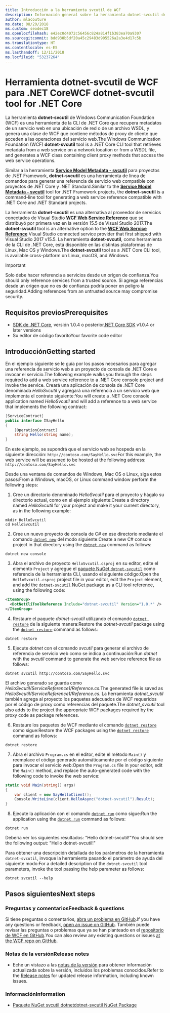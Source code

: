 ```yaml
---
title: Introducción a la herramienta svcutil de WCF
description: Información general sobre la herramienta dotnet-svcutil de WCF de Microsoft que agrega funciones para proyectos de .NET Core y ASP.NET Core, similares a la herramienta svcutil de WCF para proyectos de .NET Framework.
author: mlacouture
ms.date: 08/20/2018
ms.custom: seodec18
ms.openlocfilehash: e42ec0d4072c56456c824a814f1b383ea70a9307
ms.sourcegitcommit: bdd930b5df20a45c29483d905526a2a3e4d17c5b
ms.translationtype: HT
ms.contentlocale: es-ES
ms.lasthandoff: 12/11/2018
ms.locfileid: "53237264"
---
```

# <a name="wcf-dotnet-svcutil-tool-for-net-core"></a><span data-ttu-id="2a0f7-103">Herramienta dotnet-svcutil de WCF para .NET Core</span><span class="sxs-lookup"><span data-stu-id="2a0f7-103">WCF dotnet-svcutil tool for .NET Core</span></span>

<span data-ttu-id="2a0f7-104">La herramienta **dotnet-svcutil** de Windows Communication Foundation (WCF) es una herramienta de la CLI de .NET Core que recupera metadatos de un servicio web en una ubicación de red o de un archivo WSDL, y genera una clase de WCF que contiene métodos de proxy de cliente que acceden a las operaciones del servicio web.</span><span class="sxs-lookup"><span data-stu-id="2a0f7-104">The Windows Communication Foundation (WCF) **dotnet-svcutil** tool is a .NET Core CLI tool that retrieves metadata from a web service on a network location or from a WSDL file, and generates a WCF class containing client proxy methods that access the web service operations.</span></span>

<span data-ttu-id="2a0f7-105">Similar a la herramienta [**Service Model Metadata - svcutil**](../../framework/wcf/servicemodel-metadata-utility-tool-svcutil-exe.md) para proyectos de .NET Framework, **dotnet-svcutil** es una herramienta de línea de comandos para generar una referencia de servicio web compatible con proyectos de .NET Core y .NET Standard.</span><span class="sxs-lookup"><span data-stu-id="2a0f7-105">Similar to the [**Service Model Metadata - svcutil**](../../framework/wcf/servicemodel-metadata-utility-tool-svcutil-exe.md) tool for .NET Framework projects, the **dotnet-svcutil** is a command-line tool for generating a web service reference compatible with .NET Core and .NET Standard projects.</span></span>

<span data-ttu-id="2a0f7-106">La herramienta **dotnet-svcutil** es una alternativa al proveedor de servicios conectados de Visual Studio [**WCF Web Service Reference**](wcf-web-service-reference-guide.md) que se distribuyó por primera vez en la versión 15.5 de Visual Studio 2017.</span><span class="sxs-lookup"><span data-stu-id="2a0f7-106">The **dotnet-svcutil** tool is an alternative option to the [**WCF Web Service Reference**](wcf-web-service-reference-guide.md) Visual Studio connected service provider that first shipped with Visual Studio 2017 v15.5.</span></span> <span data-ttu-id="2a0f7-107">La herramienta **dotnet-svcutil**, como herramienta de la CLI de .NET Core, está disponible en las distintas plataformas de Linux, Mac OS y Windows.</span><span class="sxs-lookup"><span data-stu-id="2a0f7-107">The **dotnet-svcutil** tool as a .NET Core CLI tool, is available cross-platform on Linux, macOS, and Windows.</span></span>

> [!IMPORTANT]
> <span data-ttu-id="2a0f7-108">Solo debe hacer referencia a servicios desde un origen de confianza.</span><span class="sxs-lookup"><span data-stu-id="2a0f7-108">You should only reference services from a trusted source.</span></span> <span data-ttu-id="2a0f7-109">Si agrega referencias desde un origen que no es de confianza podría poner en peligro la seguridad.</span><span class="sxs-lookup"><span data-stu-id="2a0f7-109">Adding references from an untrusted source may compromise security.</span></span>

## <a name="prerequisites"></a><span data-ttu-id="2a0f7-110">Requisitos previos</span><span class="sxs-lookup"><span data-stu-id="2a0f7-110">Prerequisites</span></span>

* <span data-ttu-id="2a0f7-111">[SDK de .NET Core](https://dotnet.microsoft.com/download), versión 1.0.4 o posterior</span><span class="sxs-lookup"><span data-stu-id="2a0f7-111">[.NET Core SDK](https://dotnet.microsoft.com/download) v1.0.4 or later versions</span></span>
* <span data-ttu-id="2a0f7-112">Su editor de código favorito</span><span class="sxs-lookup"><span data-stu-id="2a0f7-112">Your favorite code editor</span></span>

## <a name="getting-started"></a><span data-ttu-id="2a0f7-113">Introducción</span><span class="sxs-lookup"><span data-stu-id="2a0f7-113">Getting started</span></span>

<span data-ttu-id="2a0f7-114">En el ejemplo siguiente se le guía por los pasos necesarios para agregar una referencia de servicio web a un proyecto de consola de .NET Core e invocar el servicio.</span><span class="sxs-lookup"><span data-stu-id="2a0f7-114">The following example walks you through the steps required to add a web service reference to a .NET Core console project and invoke the service.</span></span> <span data-ttu-id="2a0f7-115">Creará una aplicación de consola de .NET Core denominada _HelloSvcutil_ y agregará una referencia a un servicio web que implementa el contrato siguiente:</span><span class="sxs-lookup"><span data-stu-id="2a0f7-115">You will create a .NET Core console application named _HelloSvcutil_ and will add a reference to a web service that implements the following contract:</span></span>

```csharp
[ServiceContract]
public interface ISayHello
{
    [OperationContract]
    string Hello(string name);
}
```

<span data-ttu-id="2a0f7-116">En este ejemplo, se supondrá que el servicio web se hospeda en la siguiente dirección: `http://contoso.com/SayHello.svc`</span><span class="sxs-lookup"><span data-stu-id="2a0f7-116">For this example, the web service will be assumed to be hosted at the following address: `http://contoso.com/SayHello.svc`</span></span>

<span data-ttu-id="2a0f7-117">Desde una ventana de comandos de Windows, Mac OS o Linux, siga estos pasos:</span><span class="sxs-lookup"><span data-stu-id="2a0f7-117">From a Windows, macOS, or Linux command window perform the following steps:</span></span>

1. <span data-ttu-id="2a0f7-118">Cree un directorio denominado _HelloSvcutil_ para el proyecto y hágalo su directorio actual, como en el ejemplo siguiente:</span><span class="sxs-lookup"><span data-stu-id="2a0f7-118">Create a directory named _HelloSvcutil_ for your project and make it your current directory, as in the following example:</span></span>

```console
mkdir HelloSvcutil
cd HelloSvcutil
```

2. <span data-ttu-id="2a0f7-119">Cree un nuevo proyecto de consola de C# en ese directorio mediante el comando [`dotnet new`](../tools/dotnet-new.md) del modo siguiente:</span><span class="sxs-lookup"><span data-stu-id="2a0f7-119">Create a new C# console project in that directory using the [`dotnet new`](../tools/dotnet-new.md) command as follows:</span></span>

```console
dotnet new console
```

3. <span data-ttu-id="2a0f7-120">Abra el archivo de proyecto `HelloSvcutil.csproj` en su editor, edite el elemento `Project` y agregue el [paquete NuGet `dotnet-svcutil`](https://nuget.org/packages/dotnet-svcutil) como referencia de la herramienta CLI, usando el siguiente código:</span><span class="sxs-lookup"><span data-stu-id="2a0f7-120">Open the `HelloSvcutil.csproj` project file in your editor, edit the `Project` element, and add the [`dotnet-svcutil` NuGet package](https://nuget.org/packages/dotnet-svcutil) as a CLI tool reference, using the following code:</span></span>

```xml
<ItemGroup>
  <DotNetCliToolReference Include="dotnet-svcutil" Version="1.0.*" />
</ItemGroup>
```

4. <span data-ttu-id="2a0f7-121">Restaure el paquete _dotnet-svcutil_ utilizando el comando [`dotnet restore`](../tools/dotnet-restore.md) de la siguiente manera:</span><span class="sxs-lookup"><span data-stu-id="2a0f7-121">Restore the _dotnet-svcutil_ package using the [`dotnet restore`](../tools/dotnet-restore.md) command as follows:</span></span>

```console
dotnet restore
```

5. <span data-ttu-id="2a0f7-122">Ejecute _dotnet_ con el comando _svcutil_ para generar el archivo de referencia de servicio web como se indica a continuación:</span><span class="sxs-lookup"><span data-stu-id="2a0f7-122">Run _dotnet_ with the _svcutil_ command to generate the web service reference file as follows:</span></span>

```console
dotnet svcutil http://contoso.com/SayHello.svc
```
<span data-ttu-id="2a0f7-123">El archivo generado se guarda como _HelloSvcutil/ServiceReference1/Reference.cs_.</span><span class="sxs-lookup"><span data-stu-id="2a0f7-123">The generated file is saved as _HelloSvcutil/ServiceReference1/Reference.cs_.</span></span> <span data-ttu-id="2a0f7-124">La herramienta _dotnet_svcutil_ también agrega al proyecto los paquetes adecuados de WCF requeridos por el código de proxy como referencias del paquete.</span><span class="sxs-lookup"><span data-stu-id="2a0f7-124">The _dotnet_svcutil_ tool also adds to the project the appropriate WCF packages required by the proxy code as package references.</span></span>

6. <span data-ttu-id="2a0f7-125">Restaure los paquetes de WCF mediante el comando [`dotnet restore`](../tools/dotnet-restore.md) como sigue:</span><span class="sxs-lookup"><span data-stu-id="2a0f7-125">Restore the WCF packages using the [`dotnet restore`](../tools/dotnet-restore.md) command as follows:</span></span>

```console
dotnet restore
```

7. <span data-ttu-id="2a0f7-126">Abra el archivo `Program.cs` en el editor, edite el método `Main()` y reemplace el código generado automáticamente por el código siguiente para invocar el servicio web:</span><span class="sxs-lookup"><span data-stu-id="2a0f7-126">Open the `Program.cs` file in your editor, edit the `Main()` method, and replace the auto-generated code with the following code to invoke the web service:</span></span>

```csharp
static void Main(string[] args)
{
    var client = new SayHelloClient();
    Console.WriteLine(client.HelloAsync("dotnet-svcutil").Result);
}
```

8. <span data-ttu-id="2a0f7-127">Ejecute la aplicación con el comando [`dotnet run`](../tools/dotnet-run.md) como sigue:</span><span class="sxs-lookup"><span data-stu-id="2a0f7-127">Run the application using the [`dotnet run`](../tools/dotnet-run.md) command as follows:</span></span>

```console
dotnet run
```
<span data-ttu-id="2a0f7-128">Debería ver los siguientes resultados: "Hello dotnet-svcutil!"</span><span class="sxs-lookup"><span data-stu-id="2a0f7-128">You should see the following output: "Hello dotnet-svcutil!"</span></span>

<span data-ttu-id="2a0f7-129">Para obtener una descripción detallada de los parámetros de la herramienta `dotnet-svcutil`, invoque la herramienta pasando el parámetro de ayuda del siguiente modo:</span><span class="sxs-lookup"><span data-stu-id="2a0f7-129">For a detailed description of the `dotnet-svcutil` tool parameters, invoke the tool passing the help parameter as follows:</span></span>

```console
dotnet svcutil --help
```

## <a name="next-steps"></a><span data-ttu-id="2a0f7-130">Pasos siguientes</span><span class="sxs-lookup"><span data-stu-id="2a0f7-130">Next steps</span></span>

### <a name="feedback--questions"></a><span data-ttu-id="2a0f7-131">Preguntas y comentarios</span><span class="sxs-lookup"><span data-stu-id="2a0f7-131">Feedback & questions</span></span>

<span data-ttu-id="2a0f7-132">Si tiene preguntas o comentarios, [abra un problema en GitHub](https://github.com/dotnet/wcf/issues/new).</span><span class="sxs-lookup"><span data-stu-id="2a0f7-132">If you have any questions or feedback, [open an issue on GitHub](https://github.com/dotnet/wcf/issues/new).</span></span> <span data-ttu-id="2a0f7-133">También puede revisar las preguntas o problemas que ya se han planteado en el [repositorio de WCF en GitHub](https://github.com/dotnet/wcf/issues?utf8=%E2%9C%93&q=is:issue%20label:tooling).</span><span class="sxs-lookup"><span data-stu-id="2a0f7-133">You can also review any existing questions or issues [at the WCF repo on GitHub](https://github.com/dotnet/wcf/issues?utf8=%E2%9C%93&q=is:issue%20label:tooling).</span></span>

### <a name="release-notes"></a><span data-ttu-id="2a0f7-134">Notas de la versión</span><span class="sxs-lookup"><span data-stu-id="2a0f7-134">Release notes</span></span>

* <span data-ttu-id="2a0f7-135">Eche un vistazo a las [notas de la versión](https://github.com/dotnet/wcf/blob/master/release-notes/dotnet-svcutil-notes.md) para obtener información actualizada sobre la versión, incluidos los problemas conocidos.</span><span class="sxs-lookup"><span data-stu-id="2a0f7-135">Refer to the [Release notes](https://github.com/dotnet/wcf/blob/master/release-notes/dotnet-svcutil-notes.md) for updated release information, including known issues.</span></span>

### <a name="information"></a><span data-ttu-id="2a0f7-136">Información</span><span class="sxs-lookup"><span data-stu-id="2a0f7-136">Information</span></span>

* [<span data-ttu-id="2a0f7-137">Paquete NuGet svcutil dotnet</span><span class="sxs-lookup"><span data-stu-id="2a0f7-137">dotnet-svcutil NuGet Package</span></span>](https://nuget.org/packages/dotnet-svcutil)
